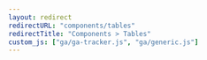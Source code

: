 ```yaml
---
layout: redirect
redirectURL: "components/tables"
redirectTitle: "Components > Tables"
custom_js: ["ga/ga-tracker.js", "ga/generic.js"]
---
```


